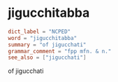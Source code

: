 # jigucchitabba

``` toml
dict_label = "NCPED"
word = "jigucchitabba"
summary = "of jigucchati"
grammar_comment = "fpp mfn. & n."
see_also = ["jigucchati"]
```

of jigucchati

